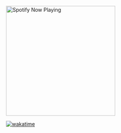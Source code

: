 [<img src="https://spotify-playing-gregnrobinson.vercel.app/api/spotify/?background_color=transparent&border_color=transparent" alt="Spotify Now Playing" width="300" />](https://open.spotify.com/user/gregnrobinson-ca)

[![wakatime](https://wakatime.com/badge/user/37718f76-572e-4513-b2c5-41c4d93d287a.svg)](https://wakatime.com/@37718f76-572e-4513-b2c5-41c4d93d287a)

